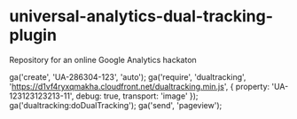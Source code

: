 # universal-analytics-dual-tracking-plugin
Repository for an online Google Analytics hackaton

ga('create', 'UA-286304-123', 'auto');
ga('require', 'dualtracking', 'https://d1vf4ryxqmakha.cloudfront.net/dualtracking.min.js', {
    property: 'UA-123123123213-11',
    debug: true,
    transport: 'image'
});
ga('dualtracking:doDualTracking');
ga('send', 'pageview');

